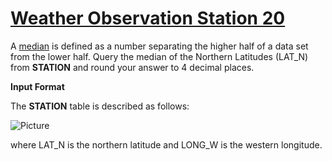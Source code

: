 # [Weather Observation Station 20](https://www.hackerrank.com/challenges/weather-observation-station-20/problem)

A [median](https://en.wikipedia.org/wiki/Median) is defined as a number separating the higher half of a data set from the lower half. Query the median of the Northern Latitudes (LAT_N) from <strong>STATION</strong> and round your answer to $4$ decimal places.

<Strong>Input Format</strong>

The <strong>STATION</strong> table is described as follows:

![Picture](https://s3.amazonaws.com/hr-challenge-images/9336/1449345840-5f0a551030-Station.jpg)

where LAT_N is the northern latitude and LONG_W is the western longitude.
